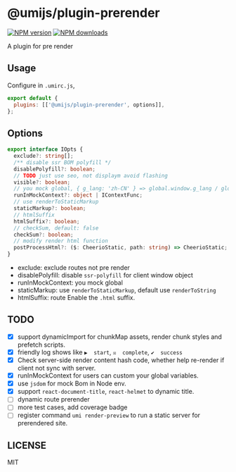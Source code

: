 # @umijs/plugin-prerender

[![NPM version](https://img.shields.io/npm/v/@umijs/plugin-prerender.svg?style=flat)](https://npmjs.org/package/@umijs/plugin-prerender) [![NPM downloads](http://img.shields.io/npm/dm/@umijs/plugin-prerender.svg?style=flat)](https://npmjs.org/package/@umijs/plugin-prerender)

A plugin for pre render

## Usage

Configure in `.umirc.js`,

```js
export default {
  plugins: [['@umijs/plugin-prerender', options]],
};
```

## Options

```typescript
export interface IOpts {
  exclude?: string[];
  /** disable ssr BOM polyfill */
  disablePolyfill?: boolean;
  // TODO just use seo, not displaym avoid flashing
  visible?: boolean;
  // you mock global, { g_lang: 'zh-CN' } => global.window.g_lang / global.g_lang
  runInMockContext?: object | IContextFunc;
  // use renderToStaticMarkup
  staticMarkup?: boolean;
  // htmlSuffix
  htmlSuffix?: boolean;
  // checkSum, default: false
  checkSum?: boolean;
  // modify render html function
  postProcessHtml?: ($: CheerioStatic, path: string) => CheerioStatic;
}
```

- exclude: exclude routes not pre render
- disablePolyfill: disable `ssr-polyfill` for client window object
- runInMockContext: you mock global
- staticMarkup: use `renderToStaticMarkup`, default use `renderToString`
- htmlSuffix: route Enable the `.html` suffix.

## TODO
- [x] support dynamicImport for chunkMap assets, render chunk styles and prefetch scripts.
- [x] friendly log shows like `▶  start`, `☒  complete`, `✔  success`
- [x] Check server-side render content hash code, whether help re-render if client not sync with server.
- [x] runInMockContext for users can custom your global variables.
- [x] use `jsdom` for mock Bom in Node env.
- [x] support `react-document-title`, `react-helmet` to dynamic title.
- [ ] dynamic route prerender
- [ ] more test cases, add coverage badge
- [ ] register command `umi render-preview` to run a static server for prerendered site.

## LICENSE

MIT

